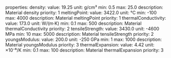 properties:
  density:
    value: 19.25
    unit: g/cm³
    min: 0.5
    max: 25.0
    description: Material density
    priority: 1
  meltingPoint:
    value: 3422.0
    unit: °C
    min: -100
    max: 4000
    description: Material meltingPoint
    priority: 1
  thermalConductivity:
    value: 173.0
    unit: W/(m·K)
    min: 0.1
    max: 500
    description: Material thermalConductivity
    priority: 2
  tensileStrength:
    value: 3430.0
    unit: -4600 MPa
    min: 10
    max: 5000
    description: Material tensileStrength
    priority: 2
  youngsModulus:
    value: 200.0
    unit: -250 GPa
    min: 1
    max: 1000
    description: Material youngsModulus
    priority: 3
  thermalExpansion:
    value: 4.42
    unit: ×10⁻⁶/K
    min: 0.1
    max: 100
    description: Material thermalExpansion
    priority: 3
